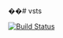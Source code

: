 ��# vsts

[![Build Status](https://dev.azure.com/ajena0046/Abinash-Demo/_apis/build/status/abinashj.vsts)](https://dev.azure.com/ajena0046/Abinash-Demo/_build/latest?definitionId=2)
